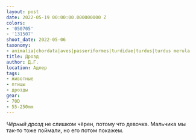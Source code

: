 ```yaml
---
layout: post
date: 2022-05-19 00:00:00.000000000 Z
colors:
- '050705'
- '131507'
shoot_date: 2022-05-06
taxonomy:
- animalia|chordata|aves|passeriformes|turdidae|turdus|turdus merula
title: Дрозд
author: Д.Г.
location: Адлер
tags:
- животные
- птицы
- дрозды
gear:
- 70D
- 55-250mm
---
```

_Чёрный дрозд_ не слишком чёрен, потому что девочка. Мальчика мы так-то тоже поймали, но его потом покажем.
